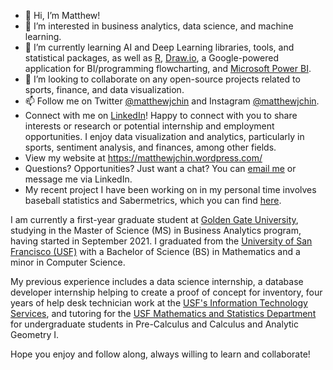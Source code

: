- 👋 Hi, I’m Matthew! 
- 👀 I’m interested in business analytics, data science, and machine learning. 
- 🌱 I’m currently learning AI and Deep Learning libraries, tools, and statistical packages, as well as [R](https://www.r-project.org/), [Draw.io](https://drawio-app.com/), a Google-powered application for BI/programming flowcharting, and [Microsoft Power BI](https://powerbi.microsoft.com/en-us/).
- 💞️ I’m looking to collaborate on any open-source projects related to sports, finance, and data visualization. 
- 📫 Follow me on Twitter [@matthewjchin](https://www.twitter.com/matthewjchin) and Instagram [@matthewjchin](https://www.instagram.com/matthewjchin/). 
- Connect with me on [LinkedIn](https://www.linkedin.com/in/matthew-j-chin/)! Happy to connect with you to share interests or research or potential  internship and employment opportunities. I enjoy data visualization and analytics, particularly in sports, sentiment analysis, and finances, among other fields. 
- View my website at https://matthewjchin.wordpress.com/
- Questions? Opportunities? Just want a chat? You can [email me](<mailto:mattchin813@gmail.com>) or message me via LinkedIn. 
- My recent project I have been working on in my personal time involves baseball statistics and Sabermetrics, which you can find [here](https://github.com/matthewjchin/baseballstats).

I am currently a first-year graduate student at [Golden Gate University](https://www.ggu.edu/), studying in the Master of Science (MS) in Business Analytics program, having started in September 2021. 
I graduated from the [University of San Francisco (USF)](https://www.usfca.edu/) with a Bachelor of Science (BS) in Mathematics and a minor in Computer Science. 

My previous experience includes a data science internship, a database developer internship helping to create a proof of concept for inventory, four years of help desk technician work at the [USF's Information Technology Services](https://myusf.usfca.edu/its), and tutoring for the [USF Mathematics and Statistics Department](https://myusf.usfca.edu/arts-sciences/mathematics) for undergraduate students in Pre-Calculus and Calculus and Analytic Geometry I. 

Hope you enjoy and follow along, always willing to learn and collaborate!
